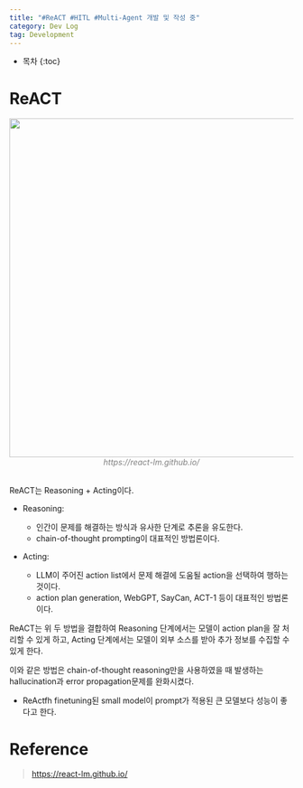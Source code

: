 ```yaml
---
title: "#ReACT #HITL #Multi-Agent 개발 및 작성 중"
category: Dev Log
tag: Development
---
```








* 목차
{:toc}










# ReACT 

<center><img width="600" src="https://github.com/user-attachments/assets/3d8d145b-b4e2-4397-81cd-fc67eee3b086"></center>
<center><em style="color:gray;">https://react-lm.github.io/</em></center><br>

ReACT는 Reasoning + Acting이다.

- Reasoning:
  - 인간이 문제를 해결하는 방식과 유사한 단계로 추론을 유도한다.
  - chain-of-thought prompting이 대표적인 방법론이다.

- Acting:
  - LLM이 주어진 action list에서 문제 해결에 도움될 action을 선택하여 행하는 것이다.
  - action plan generation, WebGPT, SayCan, ACT-1 등이 대표적인 방법론이다.

ReACT는 위 두 방법을 결합하여 Reasoning 단계에서는 모델이 action plan을 잘 처리할 수 있게 하고, Acting 단계에서는 모델이 외부 소스를 받아 추가 정보를 수집할 수 있게 한다.

이와 같은 방법은 chain-of-thought reasoning만을 사용하였을 때 발생하는 hallucination과 error propagation문제를 완화시켰다. 

+ ReActfh finetuning된 small model이 prompt가 적용된 큰 모델보다 성능이 좋다고 한다.


# Reference

> https://react-lm.github.io/
